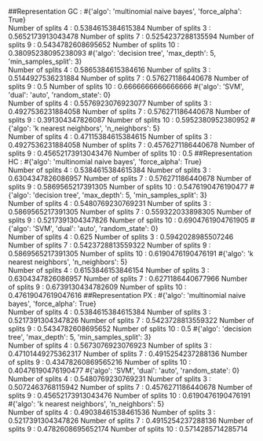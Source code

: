 ##Representation GC :
#{'algo': 'multinomial naive bayes', 'force_alpha': True}  
Number of splits 4 :
0.5384615384615384
Number of splits 3 :
0.5652173913043478
Number of splits 7 :
0.5254237288135594
Number of splits 9 :
0.5434782608695652
Number of splits 10 :
0.38095238095238093
#{'algo': 'decision tree', 'max_depth': 5, 'min_samples_split': 3}  
Number of splits 4 :
0.5865384615384616
Number of splits 3 :
0.5144927536231884
Number of splits 7 :
0.576271186440678
Number of splits 9 :
0.5
Number of splits 10 :
0.6666666666666666
#{'algo': 'SVM', 'dual': 'auto', 'random_state': 0}  
Number of splits 4 :
0.5576923076923077
Number of splits 3 :
0.4927536231884058
Number of splits 7 :
0.576271186440678
Number of splits 9 :
0.391304347826087
Number of splits 10 :
0.5952380952380952
#{'algo': 'k nearest neighbors', 'n_neighbors': 5}  
Number of splits 4 :
0.47115384615384615
Number of splits 3 :
0.4927536231884058
Number of splits 7 :
0.4576271186440678
Number of splits 9 :
0.45652173913043476
Number of splits 10 :
0.5
##Representation HC :
#{'algo': 'multinomial naive bayes', 'force_alpha': True}  
Number of splits 4 :
0.5384615384615384
Number of splits 3 :
0.6304347826086957
Number of splits 7 :
0.576271186440678
Number of splits 9 :
0.5869565217391305
Number of splits 10 :
0.5476190476190477
#{'algo': 'decision tree', 'max_depth': 5, 'min_samples_split': 3}  
Number of splits 4 :
0.5480769230769231
Number of splits 3 :
0.5869565217391305
Number of splits 7 :
0.559322033898305
Number of splits 9 :
0.5217391304347826
Number of splits 10 :
0.6904761904761905
#{'algo': 'SVM', 'dual': 'auto', 'random_state': 0}  
Number of splits 4 :
0.625
Number of splits 3 :
0.5942028985507246
Number of splits 7 :
0.5423728813559322
Number of splits 9 :
0.5869565217391305
Number of splits 10 :
0.6190476190476191
#{'algo': 'k nearest neighbors', 'n_neighbors': 5}  
Number of splits 4 :
0.6153846153846154
Number of splits 3 :
0.6304347826086957
Number of splits 7 :
0.6271186440677966
Number of splits 9 :
0.6739130434782609
Number of splits 10 :
0.47619047619047616
##Representation PX :
#{'algo': 'multinomial naive bayes', 'force_alpha': True}  
Number of splits 4 :
0.5384615384615384
Number of splits 3 :
0.5217391304347826
Number of splits 7 :
0.5423728813559322
Number of splits 9 :
0.5434782608695652
Number of splits 10 :
0.5
#{'algo': 'decision tree', 'max_depth': 5, 'min_samples_split': 3}  
Number of splits 4 :
0.5673076923076923
Number of splits 3 :
0.47101449275362317
Number of splits 7 :
0.4915254237288136
Number of splits 9 :
0.43478260869565216
Number of splits 10 :
0.40476190476190477
#{'algo': 'SVM', 'dual': 'auto', 'random_state': 0}  
Number of splits 4 :
0.5480769230769231
Number of splits 3 :
0.5072463768115942
Number of splits 7 :
0.4576271186440678
Number of splits 9 :
0.45652173913043476
Number of splits 10 :
0.6190476190476191
#{'algo': 'k nearest neighbors', 'n_neighbors': 5}  
Number of splits 4 :
0.49038461538461536
Number of splits 3 :
0.5217391304347826
Number of splits 7 :
0.4915254237288136
Number of splits 9 :
0.4782608695652174
Number of splits 10 :
0.5714285714285714
